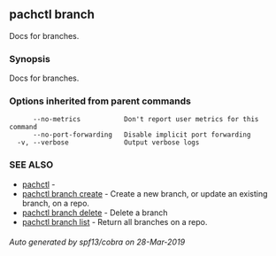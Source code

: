 ## pachctl branch

Docs for branches.

### Synopsis


Docs for branches.

### Options inherited from parent commands

```
      --no-metrics           Don't report user metrics for this command
      --no-port-forwarding   Disable implicit port forwarding
  -v, --verbose              Output verbose logs
```

### SEE ALSO
* [pachctl](pachctl.md)	 - 
* [pachctl branch create](pachctl_branch_create.md)	 - Create a new branch, or update an existing branch, on a repo.
* [pachctl branch delete](pachctl_branch_delete.md)	 - Delete a branch
* [pachctl branch list](pachctl_branch_list.md)	 - Return all branches on a repo.

###### Auto generated by spf13/cobra on 28-Mar-2019
